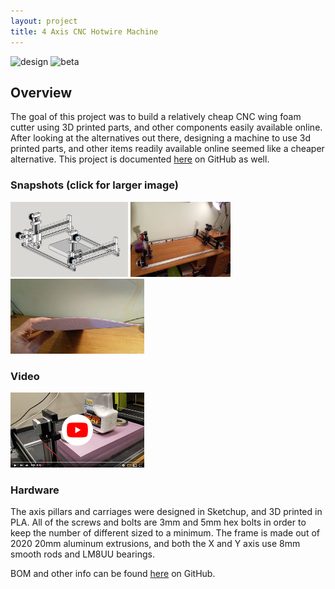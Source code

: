 ```yaml
---
layout: project
title: 4 Axis CNC Hotwire Machine
---
```

![design](https://forthebadge.com/images/badges/designed-in-etch-a-sketch.svg)
![beta](https://forthebadge.com/images/badges/compatibility-betamax.svg)

## Overview

The goal of this project was to build a relatively cheap CNC wing foam cutter using 3D printed parts,
and other components easily available online.  After looking at the alternatives out there, designing
a machine to use 3d printed parts, and other items readily available online seemed like a cheaper alternative.
This project is documented [here](https://github.com/c-devine/WingGcodeBuilder/wiki) on GitHub as well.

### Snapshots (click for larger image)

[![Model](img/model-small.png)](https://raw.githubusercontent.com/c-devine/WingGcodeBuilder/snapshots/assets/img/model.png?raw=true "Model View")
[![4Axis](img/4axis-small.png)](https://raw.githubusercontent.com/c-devine/WingGcodeBuilder/snapshots/assets/img/4axis.jpg?raw=true "4 Axis View")
[![Profile](img/profile-small.png)](https://raw.githubusercontent.com/c-devine/WingGcodeBuilder/snapshots/assets/img/profile.jpg?raw=true "Profile View")


### Video

[![Wing Cutter in Action](img/wing-cut-video-small.png?raw=true)](https://www.youtube.com/watch?v=mL6x9N8o0wY "Wing Cut in Action")

### Hardware
The axis pillars and carriages were designed in Sketchup, and 3D printed in PLA. All of the screws and bolts
are 3mm and 5mm hex bolts in order to keep the number of different sized to a minimum. The frame is made
out of 2020 20mm aluminum extrusions, and both the X and Y axis use 8mm smooth rods and LM8UU bearings.


BOM and other info can be found [here](https://github.com/c-devine/WingGcodeBuilder/wiki) on GitHub.

